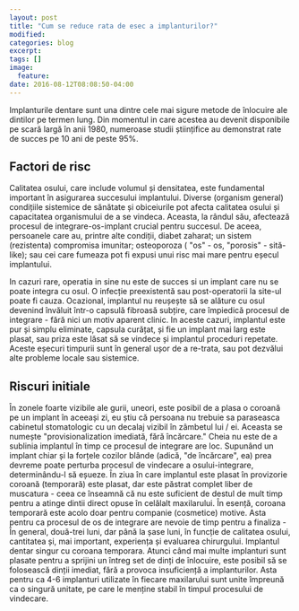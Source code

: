 ```yaml
---
layout: post
title: "Cum se reduce rata de esec a implanturilor?"
modified:
categories: blog
excerpt:
tags: []
image:
  feature:
date: 2016-08-12T08:08:50-04:00
---
```


Implanturile dentare sunt una dintre cele mai sigure metode de înlocuire ale dintilor pe termen lung. Din momentul in care acestea au devenit disponibile pe scară largă în anii 1980, numeroase studii științifice au demonstrat rate de succes pe 10 ani de peste 95%.

## Factori de risc


Calitatea osului, care include volumul și densitatea, este fundamental important în asigurarea succesului implantului. Diverse (organism general) condițiile sistemice de sănătate și obiceiurile pot afecta calitatea osului și capacitatea organismului de a se vindeca. Aceasta, la rândul său, afectează procesul de integrare-os-implant crucial pentru succesul. De aceea, persoanele care au, printre alte condiții, diabet zaharat; un sistem (rezistenta) compromisa imunitar; osteoporoza ( "os" - os, "porosis" - sită-like); sau cei care fumeaza pot fi expusi unui risc mai mare pentru eșecul implantului.

In cazuri rare, operatia in sine nu este de succes si un implant care nu se poate integra cu osul. O infecție preexistentă sau post-operatorii la site-ul poate fi cauza. Ocazional, implantul nu reușește să se alăture cu osul devenind învăluit într-o capsulă fibroasă subțire, care împiedică procesul de integrare - fără nici un motiv aparent clinic. In aceste cazuri, implantul este pur și simplu eliminate, capsula curățat, și fie un implant mai larg este plasat, sau priza este lăsat să se vindece și implantul proceduri repetate. Aceste eșecuri timpurii sunt în general ușor de a re-trata, sau pot dezvălui alte probleme locale sau sistemice.

## Riscuri initiale

În zonele foarte vizibile ale gurii, uneori, este posibil de a plasa o coroană pe un implant în aceeași zi, eu știu că persoana nu trebuie sa paraseasca cabinetul stomatologic cu un decalaj vizibil în zâmbetul lui / ei. Aceasta se numește "provisionalization imediată, fără încărcare." Cheia nu este de a sublinia implantul în timp ce procesul de integrare are loc. Supunând un implant chiar și la forțele cozilor blânde (adică, "de încărcare", ea) prea devreme poate perturba procesul de vindecare a osului-integrare, determinându-l să eșueze. În ziua în care implantul este plasat în provizorie coroană (temporară) este plasat, dar este păstrat complet liber de muscatura - ceea ce înseamnă că nu este suficient de destul de mult timp pentru a atinge dintii direct opuse în celălalt maxilarului. În esență, coroana temporară este acolo doar pentru companie (cosmetice) motive. Asta pentru ca procesul de os de integrare are nevoie de timp pentru a finaliza - În general, două-trei luni, dar până la șase luni, în funcție de calitatea osului, cantitatea și, mai important, experiența și evaluarea chirurgului.
Implantul dentar singur cu coroana temporara.
Atunci când mai multe implanturi sunt plasate pentru a sprijini un întreg set de dinți de înlocuire, este posibil să se folosească dinții imediat, fără a provoca insuficiență a implanturilor. Asta pentru ca 4-6 implanturi utilizate în fiecare maxilarului sunt unite împreună ca o singură unitate, pe care le menține stabil în timpul procesului de vindecare.


[^1]: http://www.deardoctor.com/articles/dental-implants-tooth-replacements/


